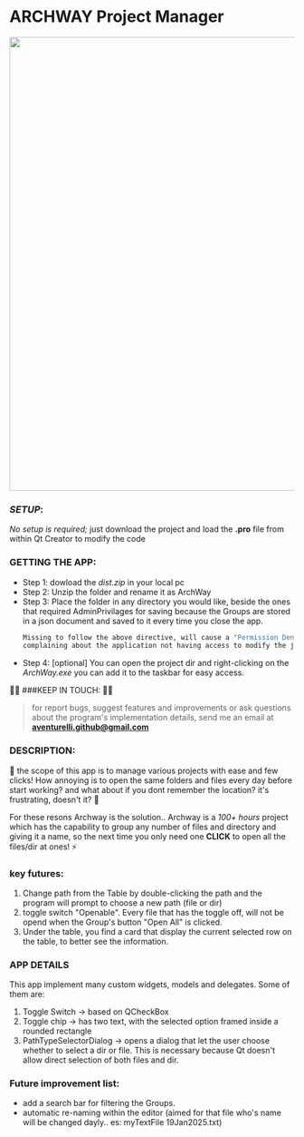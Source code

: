 # ARCHWAY Project Manager

<img align="center" width="800" src="https://github.com/user-attachments/assets/e9861b4d-b5a2-4717-8761-48509e547862">

### *SETUP*:
*No setup is required;* just download the project and load the **.pro** file from within Qt Creator to modify the code

### **GETTING THE APP:**
- Step 1: dowload the *dist.zip* in your local pc
- Step 2: Unzip the folder and rename it as ArchWay
- Step 3: Place the folder in any directory you would like, beside the ones that required AdminPrivilages for saving
  because the Groups are stored in a json document and saved to it every time you close the app.
  ```sh
  Missing to follow the above directive, will cause a "Permission Denied" error by the system
  complaining about the application not having access to modify the json file
  ```
- Step 4: [optional] You can open the project dir and right-clicking on the *ArchWay.exe* you can add it to the taskbar for easy access. 

👨‍💻 ###KEEP IN TOUCH: 🤜🤛
> for report bugs, suggest features and improvements or ask questions about the program's implementation details,
> send me an email at **aventurelli.github@gmail.com**


### **DESCRIPTION:**
🚀 the scope of this app is to manage various projects with ease and few clicks! 
How annoying is to open the same folders and files every day before start working? and what about if you dont remember the location? it's frustrating, doesn't it? 💢

For these resons Archway is the solution.. 
Archway is a *100+ hours* project which has the capability to group any number of files and directory and giving it a name, so the next time you only need one **CLICK** to open all the files/dir at ones! ⚡

### **key futures:**
1. Change path from the Table by double-clicking the path and the program will prompt to choose a new path (file or dir)
2. toggle switch "Openable". Every file that has the toggle off, will not be opend when the Group's button "Open All" is clicked.
3. Under the table, you find a card that display the current selected row on the table, to better see the information.

### APP DETAILS
This app implement many custom widgets, models and delegates. Some of them are:
1. Toggle Switch -> based on QCheckBox
2. Toggle chip -> has two text, with the selected option framed inside a rounded rectangle
3. PathTypeSelectorDialog -> opens a dialog that let the user choose whether to select a dir or file. This is necessary because Qt doesn't allow direct selection of both files and dir.  

### Future improvement list:
- add a search bar for filtering the Groups.
- automatic re-naming within the editor (aimed for that file who's name will be changed dayly.. es: myTextFile 19Jan2025.txt)

